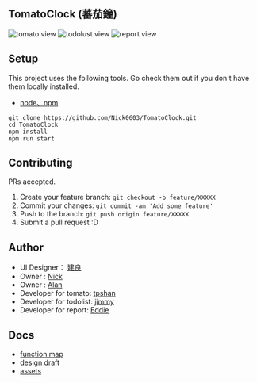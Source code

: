 ## TomatoClock (蕃茄鐘)
![tomato view](https://i.imgur.com/2Ti64ZI.png)
![todolust view](https://i.imgur.com/G3lRqXs.png)
![report view](https://i.imgur.com/2JTDVRs.png)

## Setup

This project uses the following tools. Go check them out if you don't have them locally installed.

- [node、npm](https://nodejs.org/en/)

```
git clone https://github.com/Nick0603/TomatoClock.git
cd TomatoClock
npm install
npm run start
```

## Contributing

PRs accepted.

1. Create your feature branch: `git checkout -b feature/XXXXX`
2. Commit your changes: `git commit -am 'Add some feature'`
3. Push to the branch: `git push origin feature/XXXXX`
4. Submit a pull request :D


## Author
- UI Designer： [建良](azx011014@gmail.com)
- Owner : [Nick](https://github.com/Nick0603)
- Owner : [Alan](https://github.com/AlanSyue)
- Developer for tomato: [tpshan](https://github.com/tpshan)
- Developer for todolist: [jimmy](https://github.com/jimmyliaoviva)
- Developer for report: [Eddie](https://github.com/zxcx98738)

## Docs
- [function map](https://challenge.thef2e.com/news/12)
- [design draft](https://xd.adobe.com/spec/136db58d-58d0-4750-5b98-541f4ca6f7a7-655c/screen/bdb8cfe1-ead7-499e-91e1-e1d607075c40/break-todolist-finish)
- [assets](https://drive.google.com/drive/folders/1YeDAms68RuqrKVyKjlX_3_uvZrHmueQV)
